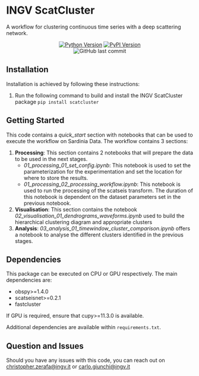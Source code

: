 # INGV ScatCluster
A workflow for clustering continuous time series with a deep scattering network.

<div align=center>

<!-- <img src=docs/source/_static/logo_scatseisnet.png width=250px/> -->

[![Python Version](https://img.shields.io/pypi/pyversions/scatcluster)](https://pypi.org/project/INGV/scatcluster/)
[![PyPI Version](https://img.shields.io/pypi/v/scatcluster.svg)](https://pypi.org/project/scatcluster/)\
![GitHub last commit](https://img.shields.io/github/last-commit/INGV/scatcluster)

</div>

## Installation
Installation is achieved by following these instructions:

1. Run the following command to build and install the INGV ScatCluster package `pip install scatcluster`

## Getting Started
This code contains a *quick_start* section with notebooks that can be used to execute the workflow on Sardinia Data. The workflow contains 3 sections:
1. **Processing**: This section contains 2 notebooks that will prepare the data to be used in the next stages. 
    - *01_processing_01_set_config.ipynb*: This notebook is used to set the parameterization for the experimentation and set the location for where to store the results.
    - *01_processing_02_processing_workflow.ipynb*: This notebook is used to run the processing of the scatseis transform. The duration of this notebook is dependent on the dataset parameters set in the previous notebook.
2. **Visualisation**: This section contains the notebook *02_visualisation_01_dendrograms_waveforms.ipynb* used to build the hierarchical clustering diagram and appropriate clusters
3. **Analysis**: *03_analysis_01_timewindow_cluster_comparison.ipynb* offers a notebook to analyse the different clusters identified in the previous stages.

## Dependencies
This package can be executed on CPU or GPU respectively. The main dependencies are:
- obspy>=1.4.0
- scatseisnet>=0.2.1
- fastcluster

If GPU is required, ensure that cupy>=11.3.0 is available.

Additional dependencies are available within `requirements.txt`.

## Question and Issues
Should you have any issues with this code, you can reach out on christopher.zerafa@ingv.it or carlo.giunchi@ingv.it
